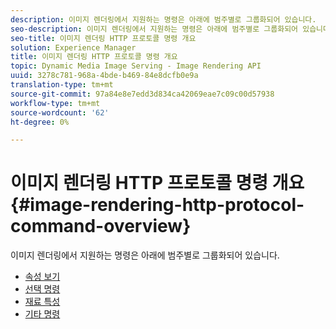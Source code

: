```yaml
---
description: 이미지 렌더링에서 지원하는 명령은 아래에 범주별로 그룹화되어 있습니다.
seo-description: 이미지 렌더링에서 지원하는 명령은 아래에 범주별로 그룹화되어 있습니다.
seo-title: 이미지 렌더링 HTTP 프로토콜 명령 개요
solution: Experience Manager
title: 이미지 렌더링 HTTP 프로토콜 명령 개요
topic: Dynamic Media Image Serving - Image Rendering API
uuid: 3278c781-968a-4bde-b469-84e8dcfb0e9a
translation-type: tm+mt
source-git-commit: 97a84e8e7edd3d834ca42069eae7c09c00d57938
workflow-type: tm+mt
source-wordcount: '62'
ht-degree: 0%

---
```



# 이미지 렌더링 HTTP 프로토콜 명령 개요{#image-rendering-http-protocol-command-overview}

이미지 렌더링에서 지원하는 명령은 아래에 범주별로 그룹화되어 있습니다.

* [속성 보기](r-ir-view-attributes.md)
* [선택 명령](r-ir-selection-commands.md)
* [재료 특성](r-ir-material-attributes.md)
* [기타 명령](r-ir-miscellaneous-commands.md)
